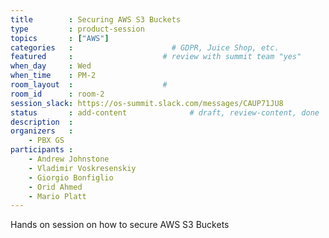 ```yaml
---
title        : Securing AWS S3 Buckets
type         : product-session
topics       : ["AWS"]
categories   :                      # GDPR, Juice Shop, etc.
featured     :                    # review with summit team "yes"
when_day     : Wed
when_time    : PM-2
room_layout  :                    #
room_id      : room-2
session_slack: https://os-summit.slack.com/messages/CAUP71JU8
status       : add-content              # draft, review-content, done
description  :
organizers   :
    - PBX GS
participants :
    - Andrew Johnstone
    - Vladimir Voskresenskiy
    - Giorgio Bonfiglio
    - Orid Ahmed
    - Mario Platt
---
```


Hands on session on how to secure AWS S3 Buckets

<!-- (add more details about DevSecOps Maturity Model here)

## WHY

(...)

## What

(...)

## Outcomes

(...)

## References

(...) -->
